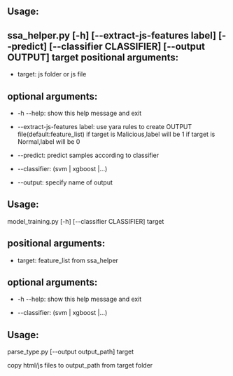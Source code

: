 Usage:
------
ssa_helper.py [-h] [--extract-js-features label]
                   [--predict] [--classifier CLASSIFIER]
                   [--output OUTPUT]
                   target
positional arguments:
------
-  target:
                                       js folder or js file

optional arguments:
------
-  -h --help:
                                       show this help message and exit

-  --extract-js-features label:
			use yara rules to
                                       create OUTPUT file(default:feature_list)
                                       if target is Malicious,label will be 1
                                       if target is Normal,label will be 0
-  --predict:
                                       predict samples according to classifier

-  --classifier:
                                       (svm | xgboost |...)

-  --output:		specify name of output


Usage:
------
model_training.py [-h] [--classifier CLASSIFIER] target

positional arguments:
------
-  target:
                                       feature_list from ssa_helper 

optional arguments:
------
-  -h --help:
                                       show this help message and exit

-  --classifier:
                                       (svm | xgboost |...)

Usage:
------
parse_type.py [--output output_path] target

copy html/js files to output_path from target folder

